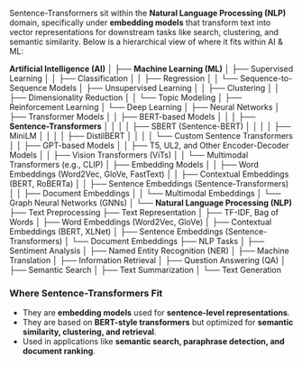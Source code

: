Sentence-Transformers sit within the **Natural Language Processing (NLP)** domain, specifically under **embedding models** that transform text into vector representations for downstream tasks like search, clustering, and semantic similarity. Below is a hierarchical view of where it fits within AI & ML:

**Artificial Intelligence (AI)**
│
├── **Machine Learning (ML)**
│ ├── Supervised Learning
│ │ ├── Classification
│ │ ├── Regression
│ │ └── Sequence-to-Sequence Models
│ ├── Unsupervised Learning
│ │ ├── Clustering
│ │ ├── Dimensionality Reduction
│ │ └── Topic Modeling
│ ├── Reinforcement Learning
│ └── Deep Learning
│ ├── Neural Networks
│ ├── Transformer Models
│ │ ├── BERT-based Models
│ │ │ ├── **Sentence-Transformers**
│ │ │ │ ├── SBERT (Sentence-BERT)
│ │ │ │ ├── MiniLM
│ │ │ │ ├── DistilBERT
│ │ │ │ └── Custom Sentence Transformers
│ │ ├── GPT-based Models
│ │ ├── T5, UL2, and Other Encoder-Decoder Models
│ │ ├── Vision Transformers (ViTs)
│ │ └── Multimodal Transformers (e.g., CLIP)
│ ├── Embedding Models
│ │ ├── Word Embeddings (Word2Vec, GloVe, FastText)
│ │ ├── Contextual Embeddings (BERT, RoBERTa)
│ │ ├── Sentence Embeddings (Sentence-Transformers)
│ │ ├── Document Embeddings
│ │ └── Multimodal Embeddings
│ └── Graph Neural Networks (GNNs)
│
└── **Natural Language Processing (NLP)**
├── Text Preprocessing
├── Text Representation
│ ├── TF-IDF, Bag of Words
│ ├── Word Embeddings (Word2Vec, GloVe)
│ ├── Contextual Embeddings (BERT, XLNet)
│ ├── Sentence Embeddings (Sentence-Transformers)
│ └── Document Embeddings
├── NLP Tasks
│ ├── Sentiment Analysis
│ ├── Named Entity Recognition (NER)
│ ├── Machine Translation
│ ├── Information Retrieval
│ ├── Question Answering (QA)
│ ├── Semantic Search
│ ├── Text Summarization
│ └── Text Generation

### **Where Sentence-Transformers Fit**

- They are **embedding models** used for **sentence-level representations**.
- They are based on **BERT-style transformers** but optimized for **semantic similarity, clustering, and retrieval**.
- Used in applications like **semantic search, paraphrase detection, and document ranking**.
